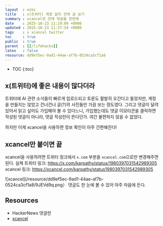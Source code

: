 ```yaml
---
layout  : wiki
title   : x(트위터) 계정 없이 전체 글 보기
summary : xcancel로 전체 댓글을 한번에
date    : 2025-10-23 11:19:09 +0900
updated : 2025-10-23 11:37:54 +0900
tags    : x xcancel twitter
toc     : true
public  : true
parent  : [[/lifehacks]]
latex   : false
resource: dd9ef5ec-9ad1-44ae-af7b-0524ca3cf1a8
---
```

* TOC
{:toc}

## x(트위터)에 좋은 내용이 많다더라
트위터에 AI 관련 소식들이 빠르게 업로드되고 토론도 활발히 오간다고 들었지만, 계정을 만들지는 않았고 건너건너 글(?)의 사진들만 가끔 보는 정도였다.
그리고 댓글이 달려있어서 읽고 싶어도 가입해야 볼 수 있다느니, 가입했는데도 댓글 이모티콘을 클릭하면 작성된 댓글이 아니라, 댓글 작성란이 뜬다던가. 여간 불편하지 않을 수 없었다.

하지만 이제 xcancel을 사용하면 정보 확인이 아주 간편해진다!

## xcancel만 붙이면 끝
xcancel을 사용하려면 트위터 링크에서 `x.com` 부분을 `xcancel.com`으로만 변경해주면 된다.
실제 트위터 링크: https://x.com/karpathy/status/1980397031542989305
xcancel 링크: https://xcancel.com/karpathy/status1980397031542989305

![xcancel](/resource/dd9ef5ec-9ad1-44ae-af7b-0524ca3cf1a8/9JEVd9q.png）
댓글도 한 눈에 볼 수 있어 아주 마음에 든다.

## Resources
- HackerNews 댓글란
- [xcancel](https://xcancel.com/karpathy/status/1980397031542989305)

